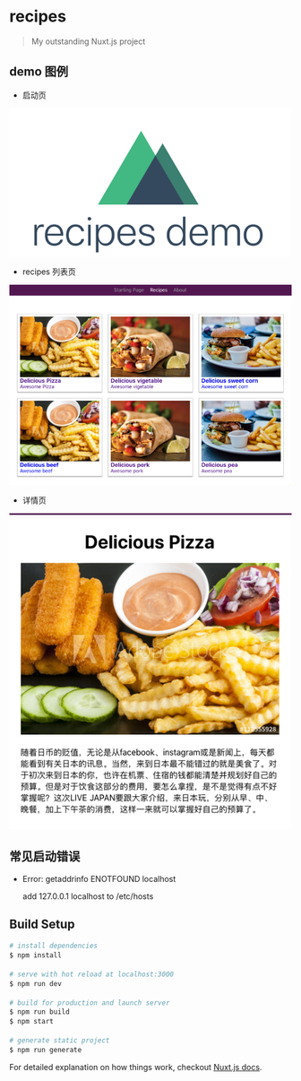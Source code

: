 # recipes

> My outstanding Nuxt.js project

## demo 图例
* 启动页

![启动页](./assets/md/cut3.png)

* recipes 列表页

![列表页](./assets/md/cut1.png)

* 详情页

![详情页](./assets/md/cut2.png)

## 常见启动错误
  - Error: getaddrinfo ENOTFOUND localhost

      add 127.0.0.1 localhost to /etc/hosts

## Build Setup

``` bash
# install dependencies
$ npm install

# serve with hot reload at localhost:3000
$ npm run dev

# build for production and launch server
$ npm run build
$ npm start

# generate static project
$ npm run generate
```

For detailed explanation on how things work, checkout [Nuxt.js docs](https://nuxtjs.org).

